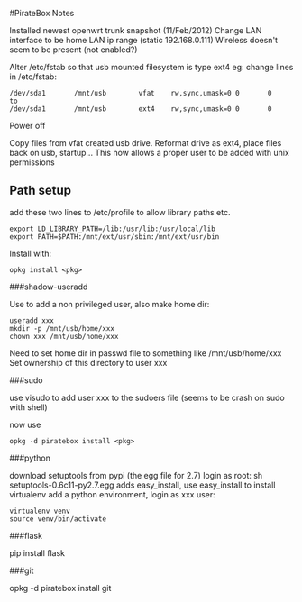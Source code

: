 #PirateBox Notes

Installed newest openwrt trunk snapshot (11/Feb/2012)
Change LAN interface to be home LAN ip range (static 192.168.0.111)
Wireless doesn't seem to be present (not enabled?)

Alter /etc/fstab so that usb mounted filesystem is type ext4 eg: change lines in /etc/fstab:

	/dev/sda1       /mnt/usb        vfat    rw,sync,umask=0 0       0
	to
	/dev/sda1       /mnt/usb        ext4    rw,sync,umask=0 0       0
	
Power off

Copy files from vfat created usb drive. Reformat drive as ext4, place files back on usb, startup...
This now allows a proper user to be added with unix permissions

## Path setup

add these two lines to /etc/profile to allow library paths etc.
	
	export LD_LIBRARY_PATH=/lib:/usr/lib:/usr/local/lib 
	export PATH=$PATH:/mnt/ext/usr/sbin:/mnt/ext/usr/bin

Install with:

	opkg install <pkg>

###shadow-useradd

Use to add a non privileged user, also make home dir:

	useradd xxx
	mkdir -p /mnt/usb/home/xxx
	chown xxx /mnt/usb/home/xxx

Need to set home dir in passwd file to something like /mnt/usb/home/xxx
Set ownership of this directory to user xxx

###sudo

use visudo to add user xxx to the sudoers file (seems to be crash on sudo with shell)

now use

	opkg -d piratebox install <pkg>

###python

download setuptools from pypi (the egg file for 2.7)
login as root: sh setuptools-0.6c11-py2.7.egg
adds easy_install, use easy_install to install virtualenv
add a python environment, login as xxx user:

	virtualenv venv
	source venv/bin/activate

###flask

pip install flask

###git

opkg -d piratebox install git
